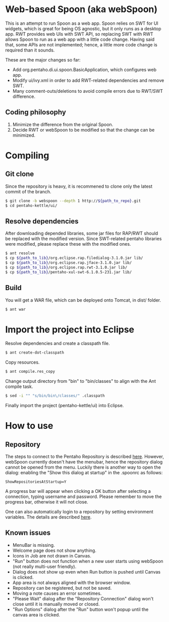 # Web-based Spoon (aka webSpoon)

This is an attempt to run Spoon as a web app.
Spoon relies on SWT for UI widgets, which is great for being OS agnostic, but it only runs as a desktop app.
RWT provides web UIs with SWT API, so replacing SWT with RWT allows Spoon to run as a web app with a little code change.
Having said that, some APIs are not implemented; hence, a little more code change is required than it sounds.

These are the major changes so far:

- Add org.pentaho.di.ui.spoon.BasicApplication, which configures web app.
- Modify ui/ivy.xml in order to add RWT-related dependencies and remove SWT.
- Many comment-outs/deletions to avoid compile errors due to RWT/SWT difference.

## Coding philosophy

1. Minimize the difference from the original Spoon.
2. Decide RWT or webSpoon to be modified so that the change can be minimized.

# Compiling

## Git clone

Since the repository is heavy, it is recommened to clone only the latest commit of the branch.

```bash
$ git clone -b webspoon --depth 1 http://${path_to_repo}.git 
$ cd pentaho-kettle/ui/
```

## Resolve dependencies

After downloading depended libraries, some jar files for RAP/RWT should be replaced with the modified version.
Since SWT-related pentaho libraries were modified, please replace these with the modified ones.

```bash
$ ant resolve
$ cp ${path_to_lib}/org.eclipse.rap.filedialog-3.1.0.jar lib/
$ cp ${path_to_lib}/org.eclipse.rap.jface-3.1.0.jar lib/
$ cp ${path_to_lib}/org.eclipse.rap.rwt-3.1.0.jar lib/
$ cp ${path_to_lib}/pentaho-xul-swt-6.1.0.5-231.jar lib/
```

##  Build

You will get a WAR file, which can be deployed onto Tomcat, in dist/ folder.

```bash
$ ant war
```

# Import the project into Eclipse

Resolve dependencies and create a classpath file.

```bash
$ ant create-dot-classpath
```

Copy resources.

```bash
$ ant compile.res_copy
```

Change output directory from "bin" to "bin/classes" to align with the Ant compile task.


```bash
$ sed -i "" "s/bin/bin\/classes/" .classpath
```

Finally import the project (pentaho-kettle/ui) into Eclipse.

# How to use

## Repository

The steps to connect to the Pentaho Repository is described [here](https://help.pentaho.com/Documentation/6.1/0J0/0C0/015).
However, webSpoon currently doesn't have the menubar, hence the repository dialog cannot be opened from the menu.
Luckily there is another way to open the dialog: enabling the "Show this dialog at startup" in the .spoonrc as follows:

```
ShowRepositoriesAtStartup=Y
```

A progress bar will appear when clicking a OK button after selecting a connection, typing username and password.
Please remember to move the progress bar, otherwise it will not close.

One can also automatically login to a repository by setting environment variables.
The details are described [here](http://wiki.pentaho.com/display/EAI/.01+Introduction+to+Spoon#.01IntroductiontoSpoon-Repository).

## Known issues

- MenuBar is missing.
- Welcome page does not show anything.
- Icons in Job are not drawn in Canvas.
- "Run" button does not function when a new user starts using webSpoon (not really multi-user friendly).
- Dialog does not show up even when Run button is pushed until Canvas is clicked.
- App area is not always aligned with the browser window.
- Repository can be registered, but not be saved.
- Moving a note causes an error sometimes.
- "Please Wait" dialog after the "Repository Connection" dialog won't close until it is manually moved or closed.
- "Run Options" dialog after the "Run" button won't popup until the canvas area is clicked.